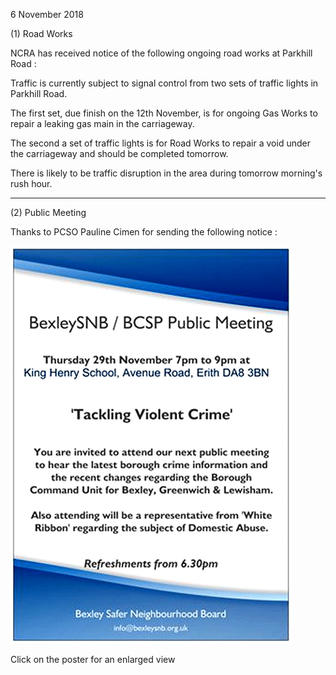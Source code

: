 6 November 2018

(1) Road Works

NCRA has received notice of the following ongoing road works at Parkhill Road :

Traffic is currently subject to signal control from two sets of traffic lights in Parkhill Road.

The first set, due finish on the 12th November, is for ongoing Gas Works to repair a leaking gas main in the carriageway.

The second a set of traffic lights is for Road Works to repair a void under the carriageway and should be completed tomorrow.

There is likely to be traffic disruption in the area during tomorrow morning's rush hour.

---

(2) Public Meeting

Thanks to PCSO Pauline Cimen for sending the following notice :

[](http://www.northcrayresidents.org.uk/posters/poster222.pdf)

![Image](images/nm0621_1.gif)

Click on the poster for an enlarged view
